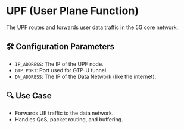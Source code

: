 # UPF (User Plane Function)

The UPF routes and forwards user data traffic in the 5G core network.

## 🛠️ Configuration Parameters
- `IP_ADDRESS`: The IP of the UPF node.
- `GTP_PORT`: Port used for GTP-U tunnel.
- `DN_ADDRESS`: The IP of the Data Network (like the internet).

## 🔍 Use Case
- Forwards UE traffic to the data network.
- Handles QoS, packet routing, and buffering.
